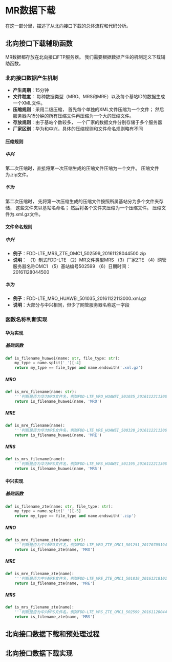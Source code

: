 ﻿# MR数据下载
在这一部分里，描述了从北向接口下载的总体流程和代码分析。
## 北向接口下载辅助函数
MR数据都存放在北向接口FTP服务器。
我们需要根据数据产生的机制定义下载辅助函数。
### 北向接口数据产生机制
* **产生周期**：15分钟
* **文件粒度**：
每种数据类型（MRO、MRS和MRE）以及每个基站ID的数据生成一个XML文件。
* **压缩规则**：采用二级压缩，
首先每个单独的XML文件压缩为一个文件；
然后服务器内15分钟的所有压缩文件再压缩为一个大的压缩文件。
* **存放规则**：由于基站个数较多，
一个厂家的数据文件分别存储于多个服务器
* **厂家区别**：华为和中兴，具体的压缩规则和文件命名规则略有不同
#### 压缩规则
##### 中兴
第二次压缩时，直接将第一次压缩生成的压缩文件压缩为一个文件。
压缩文件为.zip文件。
##### 华为
第二次压缩时，
先将第一次压缩生成的压缩文件按照所属基站分为多个文件夹存储，
这些文件夹以基站名命名；
然后将各个文件夹压缩为一个压缩文件。
压缩文件为.xml.gz文件。
#### 文件命名规则
##### 中兴
* **例子**：FDD-LTE_MRS_ZTE_OMC1_502599_20161128044500.zip
* **说明**：
（1）制式FDD-LTE
（2）MR文件类型MRS
（3）厂家ZTE
（4）网管服务器名称OMC1
（5）基站编号502599
（6）日期时间：20161128044500
##### 华为
* **例子**：FDD-LTE_MRO_HUAWEI_501035_20161122113000.xml.gz
* **说明**：大部分与中兴相同，但少了网管服务器名称这一字段
### 函数名称判断实现
#### 华为实现
##### 基础函数
```python
def is_filename_huawei(name: str, file_type: str):
    my_type = name.split('_')[-4]
    return my_type == file_type and name.endswith('.xml.gz')
```
##### MRO
```python
def is_mro_filename(name: str):
    '''判断是否为华为MRO文件名，例如FDD-LTE_MRO_HUAWEI_501035_20161122113000.xml.gz'''
    return is_filename_huawei(name, 'MRO')
```
##### MRE
```python
def is_mre_filename(name):
    '''判断是否为华为MRE文件名，例如FDD-LTE_MRE_HUAWEI_500328_20161122113000.xml.gz'''
    return is_filename_huawei(name, 'MRE')
```
##### MRS
```python
def is_mrs_filename(name):
    '''判断是否为华为MRS文件名，例如FDD-LTE_MRS_HUAWEI_501195_20161122113000.xml.gz'''
    return is_filename_huawei(name, 'MRS')
```
#### 中兴实现
##### 基础函数
```python
def is_filename_zte(name: str, file_type: str):
    my_type = name.split('_')[-5]
    return my_type == file_type and name.endswith('.zip')
```
##### MRO
```python
def is_mro_filename_zte(name: str):
    '''判断是否为中兴MRO文件名，例如FDD-LTE_MRO_ZTE_OMC1_501251_20170705194500.zip'''
    return is_filename_zte(name, 'MRO')
```
##### MRE
```python
def is_mre_filename_zte(name):
    '''判断是否为中兴MRE文件名，例如FDD-LTE_MRE_ZTE_OMC1_501819_20161218101500.zip'''
    return is_filename_zte(name, 'MRE')
```
##### MRS
```python
def is_mrs_filename_zte(name):
    '''判断是否为中兴MRS文件名，例如FDD-LTE_MRS_ZTE_OMC1_502599_20161128044500.zip'''
    return is_filename_zte(name, 'MRS')
```
## 北向接口数据下载和预处理过程
## 北向接口数据下载实现

